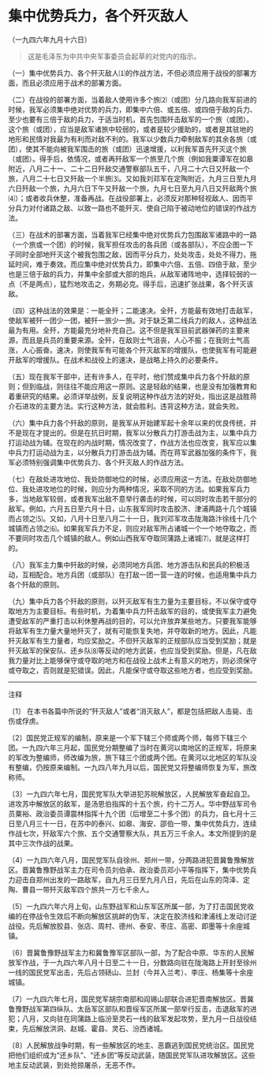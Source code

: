 # 集中优势兵力，各个歼灭敌人  
（一九四六年九月十六日）  
  
> 这是毛泽东为中共中央军事委员会起草的对党内的指示。   
  

（一）集中优势兵力、各个歼灭敌人⑴的作战方法，不但必须应用于战役的部署方面，而且必须应用于战术的部署方面。   

（二）在战役的部署方面，当着敌人使用许多个旅⑵（或团）分几路向我军前进的时候，我军必须集中绝对优势的兵力，即集中六倍、或五倍、或四倍于敌的兵力、至少也要有三倍于敌的兵力，于适当时机，首先包围歼击敌军的一个旅（或团）。这个旅（或团），应当是敌军诸旅中较弱的，或者是较少援助的，或者是其驻地的地形和民情对我最为有利而对敌不利的。我军以少数兵力牵制敌军的其余各旅（或团），使其不能向被我军围击的旅（或团）迅速增援，以利我军首先歼灭这个旅（或团）。得手后，依情况，或者再歼敌军一个旅至几个旅（例如我粟谭军在如皋附近，八月二十一、二十二日歼敌交通警察部队五千，八月二十六日又歼敌一个旅，八月二十七日又歼敌一个半旅⑶。又如我刘邓军在定陶附近，九月三日至九月六日歼敌一个旅，九月六日下午又歼敌一个旅，九月七日至九月八日又歼敌两个旅⑷）；或者收兵休整，准备再战。在战役部署上，必须反对那种轻视敌人、因而平分兵力对付诸路之敌、以致一路也不能歼灭、使自己陷于被动地位的错误的作战方法。   

（三）在战术的部署方面，当着我军已经集中绝对优势兵力包围敌军诸路中的一路（一个旅或一个团）的时候，我军担任攻击的各兵团（或各部队），不应企图一下子同时全部地歼灭这个被我包围之敌，因而平分兵力，处处攻击，处处不得力，拖延时间，难于奏效。而应集中绝对优势兵力，即集中六倍、五倍、四倍于敌，至少也是三倍于敌的兵力，并集中全部或大部的炮兵，从敌军诸阵地中，选择较弱的一点（不是两点），猛烈地攻击之，务期必克。得手后，迅速扩张战果，各个歼灭该敌。   

（四）这种战法的效果是：一能全歼；二能速决。全歼，方能最有效地打击敌军，使敌军被歼一团少一团，被歼一旅少一旅。对于缺乏第二线兵力的敌人，这种战法最为有用。全歼，方能最充分地补充自己。这不但是我军目前武器弹药的主要来源，而且是兵员的重要来源。全歼，在敌则士气沮丧，人心不振；在我则士气高涨，人心振奋。速决，则使我军有可能各个歼灭敌军的增援队，也使我军有可能避开敌军的增援队。在战术和战役上的速决，是战略上持久的必要条件。   

（五）现在我军干部中，还有许多人，在平时，他们赞成集中兵力各个歼敌的原则；但到临战，则往往不能应用这一原则。这是轻敌的结果，也是没有加强教育和着重研究的结果。必须详举战例，反复说明这种作战方法的好处，指出这是战胜蒋介石进攻的主要方法。实行这种方法，就会胜利。违背这种方法，就会失败。   

（六）集中兵力各个歼敌的原则，是我军从开始建军起十余年以来的优良传统，并不是现在才提出的。但是在抗日时期，我军以分散兵力打游击战为主，以集中兵力打运动战为辅。在现在的内战时期，情况改变了，作战方法也应改变，我军应以集中兵力打运动战为主，以分散兵力打游击战为辅。而在蒋军武器加强的条件下，我军必须特别强调集中优势兵力、各个歼灭敌人的作战方法。   

（七）在敌处进攻地位、我处防御地位的时候，必须应用这一方法。在敌处防御地位、我处进攻地位的时候，则应分为两种情况，采取不同的方法。如果我军兵力多，当地敌军较弱，或者我军出敌不意举行袭击的时候，可以同时攻击若干部分的敌军。例如，六月五日至六月十日，山东我军同时攻击胶济、津浦两路十几个城镇而占领之⑸。又如，八月十日至八月二十一日，我刘邓军攻击陇海路汴徐线十几个城镇而占领之⑹。如果我军兵力不足，则应对敌军所占诸城一个一个地夺取之，而不要同时攻击几个城镇的敌人。例如山西我军夺取同蒲路上诸城⑺，就是这样打的。   

（八）我军主力集中歼敌的时候，必须同地方兵团、地方游击队和民兵的积极活动，互相配合。地方兵团（或部队）在打敌一团一营一连的时候，也适用集中兵力各个歼敌的原则。   

（九）集中兵力各个歼敌的原则，以歼灭敌军有生力量为主要目标，不以保守或夺取地方为主要目标。有些时机，为着集中兵力歼击敌军的目的，或使我军主力避免遭受敌军的严重打击以利休整再战的目的，可以允许放弃某些地方。只要我军能够将敌军有生力量大量地歼灭了，就有可能恢复失地，并夺取新的地方。因此，凡能歼灭敌军有生力量者，均应奖励之。不但歼灭敌军的正规部队应当受到奖励；就是歼灭敌军的保安队、还乡队⑻等反动的地方武装，也应当受到奖励。但是，凡在敌我力量对比上能够保守或夺取的地方和在战役上战术上有意义的地方，则必须保守或夺取之，否则就是犯错误。因此，凡能保守或夺取这些地方者，也应受到奖励。   
  
  
------------------  

注释   

〔1〕 在本书各篇中所说的“歼灭敌人”或者“消灭敌人”，都是包括把敌人击毙、击伤或俘虏。   

〔2〕国民党正规军的编制，原来是一个军下辖三个师或两个师，每师下辖三个团。一九四六年三月起，国民党分期整编了当时在黄河以南地区的正规军，将原来的军改为整编师，师改编为旅，旅下辖三个团或两个团。在黄河以北地区的军队没有整编，仍按原来编制。一九四八年九月以后，国民党又将整编师恢复为军，旅改称师。   

〔3〕一九四六年七月，国民党军队大举进犯苏皖解放区，人民解放军奋起自卫。进攻苏中解放区的敌军，是汤恩伯指挥的十五个旅，约十二万人。华中野战军司令员粟裕、政治委员谭震林指挥十九个团（后增至二十多个团）的兵力，自七月十三日至八月三十一日，在苏中的泰兴、如皋、海安、邵伯一带，集中优势兵力，连续作战七次，歼敌军六个旅、五个交通警察大队，共五万三千余人。本文所提到的是其中三次作战的战果。   

〔4〕一九四六年八月，国民党军队自徐州、郑州一带，分两路进犯晋冀鲁豫解放区。晋冀鲁豫野战军主力在司令员刘伯承、政治委员邓小平等指挥下，集中优势兵力迎击自郑州出发的一路敌军，自九月三日至九月八日，先后在山东的菏泽、定陶、曹县一带歼灭敌军四个旅共一万七千余人。   

〔5〕一九四六年六月上旬，山东野战军和山东军区所属一部，为了打击国民党收编的在停战令生效后不断向解放区挑衅的伪军，决定在胶济线和津浦线上发动讨逆战役。先后解放胶县、张店、周村、德州、泰安、枣庄、高密、即墨等十余座城镇。   

〔6〕晋冀鲁豫野战军主力和冀鲁豫军区部队一部，为了配合中原、华东的人民解放军作战，于一九四六年八月十日至二十一日，分数路向驻在陇海路上开封至徐州一线的国民党军出击，先后占领砀山、兰封（今并入兰考）、李庄、杨集等十余座城镇。   

〔7〕一九四六年七月，国民党军胡宗南部和阎锡山部联合进犯晋南解放区。晋冀鲁豫野战军第四纵队、太岳军区部队和晋绥军区所属一部举行反击，击退敌军的进犯；八月，又向驻在同蒲路上临汾至灵石一线的敌军发起攻势，至九月一日战役结束，先后解放洪洞、赵城、霍县、灵石、汾西诸城。   

〔8〕人民解放战争时期，有一些解放区的地主、恶霸逃到国民党统治区。国民党把他们组织成为“还乡队”、“还乡团”等反动武装，随国民党军队进攻解放区。这些地主反动武装，到处抢掠屠杀，无恶不作。   